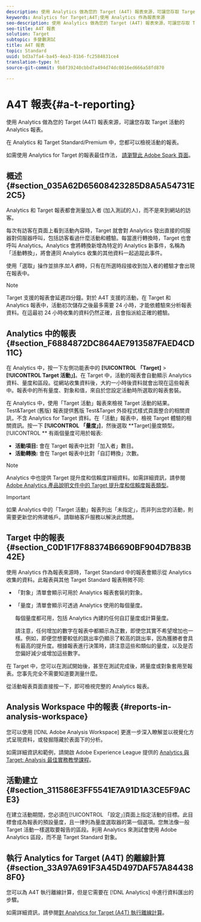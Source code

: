 ```yaml
---
description: 使用 Analytics 做為您的 Target (A4T) 報表來源，可讓您存取 Target 活動的 Analytics 報表。
keywords: Analytics for Target;A4T;使用 Analytics 作為報表來源
seo-description: 使用 Analytics 做為您的 Target (A4T) 報表來源，可讓您存取 Target 活動的 Analytics 報表。
seo-title: A4T 報表
solution: Target
subtopic: 多變數測試
title: A4T 報表
topic: Standard
uuid: bd3a7fa4-ba45-4ea3-81b6-fc2584831ce4
translation-type: ht
source-git-commit: 9b8f39240cbbd7a494d74dc0016ed666a58fd870

---
```



# A4T 報表{#a-t-reporting}

使用 Analytics 做為您的 Target (A4T) 報表來源，可讓您存取 Target 活動的 Analytics 報表。

在 Analytics 和 Target Standard/Premium 中，您都可以檢視活動的報表。

如需使用 Analytics for Target 的報表最佳作法， [請瀏覽此 Adobe Spark 頁面](https://spark.adobe.com/page/Lo3Spm4oBOvwF/)。

## 概述 {#section_035A62D65608423285D8A5A54731E2C5}

Analytics 和 Target 報表都會測量加入者 (加入測試的人)，而不是來到網站的訪客。

每次有訪客在頁面上看到活動內容時，Target 就會對 Analytics 發出直接的伺服器對伺服器呼叫，包括訪客看過什麼活動和體驗。每當進行轉換時，Target 也會呼叫 Analytics。Analytics 會將轉換新增為特定的 Analytics 新事件，名稱為「活動轉換」，將會連同 Analytics 收集的其他資料一起追蹤此事件。

使用「選取」操作並排序*加入者*時，只有在所選時段接收到加入者的體驗才會出現在報表中。

>[!NOTE]
>
>Target 支援的報表會延遲四分鐘。對於 A4T 支援的活動，在 Target 和 Analytics 報表中，活動初次儲存之後最多需要 24 小時，才能依體驗來分析報表資料。在這最初 24 小時收集的資料仍然正確，且會指派給正確的體驗。

## Analytics 中的報表{#section_F6884872DC864AE7913587FAED4CD11C}

在 Analytics 中，按一下左側功能表中的 **[!UICONTROL 「Target]** &gt; **[!UICONTROL Target 活動」]**。在 Target 中，活動的報表會自動顯示 Analytics 資料、量度和區段。從網站收集資料後，大約一小時後資料就會出現在這些報表中。報表中的所有量度、對象和值，來自於您設定活動時所選取的報表套裝。

在 Analytics 中，使用「Target 活動」報表來檢視 Target 活動的結果。Test&amp;Target (舊版) 報表提供舊版 Test&amp;Target 外掛程式樣式頁面整合的相關資訊，不含 Analytics for Target 資料。在「活動」報表中，檢視 Target 體驗的相關資訊。按一下 **[!UICONTROL 「量度」]**，然後選取 **Target]量度類型。[!UICONTROL ** 有兩個量度可用於報表:

* **活動項目:** 會在 Target 報表中比對「加入者」數目。
* **活動轉換:** 會在 Target 報表中比對「自訂轉換」次數。

>[!NOTE]
>
>Analytics 中也提供 Target 提升度和信賴度詳細資料。如需詳細資訊，請參閱 [Adobe Analytics 產品說明文件中的 Target 提升度和信賴度報表類型](https://marketing.adobe.com/resources/help/zh_TW/reference/report_target_lift_confidence.html)。

>[!IMPORTANT]
>
>如果 Analytics 中的「Target 活動」報表列出「未指定」，而非列出您的活動，則需要更新您的佈建帳戶。請聯絡客戶服務以解決此問題。

## Target 中的報表{#section_C0D1F17F88374B6690BF904D7B83B42E}

使用 Analytics 作為報表來源時，Target Standard 中的報表會顯示從 Analytics 收集的資料。此報表與其他 Target Standard 報表稍微不同:

* 「對象」清單會顯示可用於 Analytics 報表套裝的對象。
* 「量度」清單會顯示可透過 Analytics 使用的每個量度。

   每個量度都可用，包括 Analytics 內建的任何自訂量度或計算量度。

   請注意，任何增加的數字在報表中都顯示為正數，即使您其實不希望增加也一樣。例如，即便您想要較低的跳出率仍顯示了較高的跳出率，因為獲勝者會具有最高的提升度。根據報表進行決策時，請注意這些和類似的量度，以及是否您偏好減少或增加這些數字。

在 Target 中，您可以在測試開始後，甚至在測試完成後，將量度或對象套用至報表。您事先完全不需要知道要測量什麼。

從活動報表頁面直接按一下，即可檢視完整的 Analytics 報表。

## Analysis Workspace 中的報表 {#reports-in-analysis-workspace}

您可以使用 [!DNL Adobe Analysis Workspace] 更進一步深入瞭解並以視覺化方式呈現資料，或發掘隱藏於表面下的分析。

如需詳細資訊和範例，請開啟 Adobe Experience League 提供的 [Analytics 與 Target: Analysis 最佳實務教學課程](https://spark.adobe.com/page/Lo3Spm4oBOvwF/)。

## 活動建立 {#section_311586E3FF5541E7A91D1A3CE5F9ACE3}

在建立活動期間，您必須在[!UICONTROL 「設定」]頁面上指定活動的目標。此目標會成為報表的預設量度，且一律列為量度選取器的第一個選項。您無法像一般 Target 活動一樣選取要報告的區段。利用 Analytics 來測試會使用 Adobe Analytics 區段，而不是 Target Standard 對象。

## 執行 Analytics for Target (A4T) 的離線計算{#section_33A97A691F3A45D497DAF57A844388F0}

您可以為 A4T 執行離線計算，但是它需要在 [!DNL Analytics] 中進行資料匯出的步驟。

如需詳細資訊，請參閱[對 Analytics for Target (A4T) 執行離線計算](../../c-reports/conversion-rate.md#concept_0D0002A1EBDF420E9C50E2A46F36629B)。
